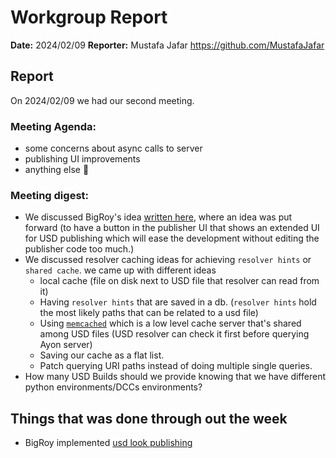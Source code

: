 # Workgroup Report

**Date:** 2024/02/09
**Reporter:** Mustafa Jafar <https://github.com/MustafaJafar>

## Report

On 2024/02/09 we had our second meeting.

### Meeting Agenda:
- some concerns about async calls to server
- publishing UI improvements
- anything else 🙂

### Meeting digest:
- We discussed BigRoy's idea [written here](https://github.com/ynput/ayon-workgroups/issues/4), where an idea was put forward (to have a button in the publisher UI that shows an extended UI for USD publishing which will ease the development without editing the publisher code too much.)
- We discussed resolver caching ideas for achieving `resolver hints` or `shared cache`. we came up with different ideas
  - local cache (file on disk next to USD file that resolver can read from it)
  - Having `resolver hints` that are saved in a db. (`resolver hints` hold the most likely paths that can be related to a usd file)
  - Using [`memcached`](https://memcached.org/) which is a low level cache server that's shared among USD files (USD resolver can check it first before querying Ayon server)
  - Saving our cache as a flat list. 
  - Patch querying URI paths instead of doing multiple single queries. 
- How many USD Builds should we provide knowing that we have different python environments/DCCs environments? 

## Things that was done through out the week
- BigRoy implemented [usd look publishing](https://github.com/BigRoy/OpenPype/commit/7015ccfe8edefd703a89add1ea87f1a618b58d26)